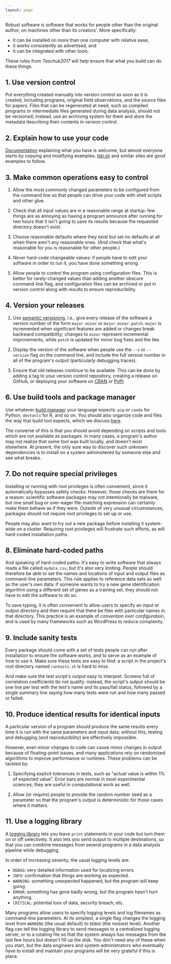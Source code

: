 ```yaml
---
layout: page
---
```


Robust software is software that works for people other than the
original author, on machines other than its creators'. More
specifically:

- it can be installed on more than one computer with relative ease,
- it works consistently as advertised, and
- it can be integrated with other tools.

These rules from <cite>Taschuk2017</cite> will help ensure that
what you build can do these things.

## 1. Use version control

Put everything created manually into version control as soon as it is
created, including programs, original field observations, and the
source files for papers. Files that can be regenerated at need, such
as compiled programs or intermediate files generated during data
analysis, should not be versioned; instead, use an archiving system
for them and store the metadata describing their contents in version
control.

## 2. Explain how to use your code

[Documentation](../communication/) explaining what you have is welcome,
but almost everyone starts by copying and modifying examples.
[tldr.sh](https://tldr.sh/) and similar sites are good examples to follow.

## 3. Make common operations easy to control

1. Allow the most commonly changed parameters to be configured from the command line
   so that people can drive your code with shell scripts and other glue.

2. Check that all input values are in a reasonable range at startup:
   few things are as annoying as having a program announce after running
   for two hours that it isn't going to save its results because the
   requested directory doesn't exist.

3. Choose reasonable defaults where they exist but
   set no defaults at all when there aren't any reasonable ones.
   (And check that what's reasonable for you is reasonable for other people.)

4. *Never* hard-code changeable values:
   if people have to edit your software in order to run it,
   you have done something wrong.

5. Allow people to control the program using configuration files.
   This is better for rarely-changed values than adding another obscure command-line flag,
   and configuration files can be archived or put in version control
   along with results
   to ensure reproducibility.

## 4. Version your releases

1. Use [semantic versioning](g#semantic-versioning),
   i.e.,
   give every release of the software a version number of the form
   `major.minor` or `major.minor.patch`.
   `major` is incremented when significant features are added
   or changes break backward compatibility;
   changes to `minor` represent incremental improvements,
   while `patch` is updated for minor bug fixes and the like.

2. Display the version of the software when people use the `--v` or `--version` flag
   on the command line,
   and include the full version number in all of the program's output
   (particularly debugging traces).

3. Ensure that old releases continue to be available.
   This can be done by adding a tag to your version control repository,
   creating a release on GitHub,
   or deploying your software on [CRAN](https://cran.r-project.org/)
   or [PyPI](https://pypi.org/).

## 6. Use build tools and package manager

Use whatever [build manager](g#build-manager) your language expects:
`pip` or `conda` for Python,
`devtools` for R,
and so on.
You should also organize code and files the way that build tool expects,
which we discuss [here](../mechanics/).

The converse of this is that you should avoid depending on scripts and
tools which are not available as packages. In many cases, a program's
author may not realize that some tool was built locally, and doesn't
exist elsewhere. At present, the only sure way to discover such
unknown dependencies is to install on a system administered by someone
else and see what breaks.

## 7. Do not require special privileges

Installing or running with root privileges is often convenient,
since it automatically bypasses safety checks.
However, those checks are there for a reason:
scientific software packages may not intentionally be malware,
but one small bug or over-eager file-matching expression
can certainly make them behave as if they were.
Outside of very unusual circumstances,
packages should not require root privileges to set up or use.

People may also want to try out a new package before installing it system-wide on a cluster.
Requiring root privileges will frustrate such efforts,
as will hard-coded installation paths.

## 8. Eliminate hard-coded paths

And speaking of hard-coded paths:
it's easy to write software that always reads a file called `mydata.csv`,
but it's also very limiting.
People should therefore be able to set the names and locations of input and output files
as command-line parameters.
This rule applies to reference data sets as well as the user's own data:
if someone wants to try a new gene identification algorithm
using a different set of genes as a training set,
they should not have to edit the software to do so.

To save typing,
it is often convenient to allow users to specify an input or output directory
and then require that there be files with particular names in that directory.
This practice is an example of *convention over configuration*,
and is used by many frameworks such as WordPress to reduce complexity.

## 9. Include sanity tests

Every package should come with a set of tests people can run after installation
to ensure the software works,
and to serve as an example of how to use it.
Make sure these tests are easy to find:
a script in the project's root directory named `runtests.sh` is hard to miss.

And make sure the test script's output easy to interpret.
Screens full of correlation coefficients do not qualify:
instead, the script's output should be one line per test
with the test's name and its pass/fail status,
followed by a single summary line saying
how many tests were run and how many passed or failed.

## 10. Produce identical results for identical inputs

A particular version of a program should produce the same results every time it is run
with the same parameters and input data;
without this,
testing and debugging (and reproducibility) are effectively impossible.

However,
even minor changes to code can cause minor changes in output because of floating-point issues,
and many applications rely on randomized algorithms to improve performance or runtimes.
These problems can be tackled by:

1. Specifying explicit tolerances in tests,
   such as "actual value is within 1% of expected value".
   Error bars are normal in most experimental sciences;
   they are useful in computational work as well.

2. Allow (or require) people to provide the random number seed as a parameter
   so that the program's output is deterministic for those cases where it matters.

## 11. Use a logging library

A [logging library](g#logging) lets you leave `print` statements in your code
but turn them on or off selectively.
It also lets you send output to multiple destinations,
so that you can combine messages from several programs in a data analysis pipeline while debugging.

In order of increasing severity,
the usual logging levels are:

- `DEBUG`: very detailed information used for localizing errors.
- `INFO`: confirmation that things are working as expected.
- `WARNING`: something unexpected happened, but the program will keep going.
- `ERROR`: something has gone badly wrong, but the program hasn't hurt anything.
- `CRITICAL`: potential loss of data, security breach, etc.

Many programs allow users to specify logging levels and log filenames as command-line parameters.
At its simplest,
a single flag changes the logging level from `WARNING` (the usual default)
to `DEBUG` (the noisiest level).
Another flag can tell the logging library to send messages to a centralized logging server,
or to a rotating file
so that the system always has messages from the last few hours
but doesn't fill up the disk.
You don't need any of these when you start,
but the data engineers and system administrators
who eventually have to install and maintain your programs
will be very grateful if this is place.
